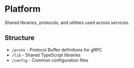 # Platform

Shared libraries, protocols, and utilities used across services.

## Structure
- `/proto` - Protocol Buffer definitions for gRPC
- `/lib` - Shared TypeScript libraries
- `/config` - Common configuration files